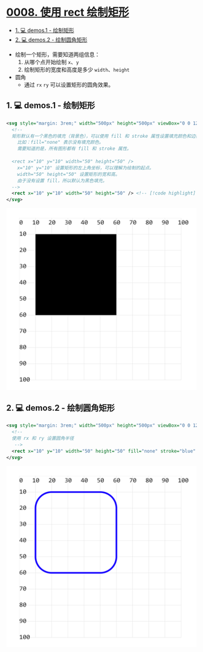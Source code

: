 # [0008. 使用 rect 绘制矩形](https://github.com/Tdahuyou/svg/tree/main/0008.%20%E4%BD%BF%E7%94%A8%20rect%20%E7%BB%98%E5%88%B6%E7%9F%A9%E5%BD%A2)

<!-- region:toc -->
- [1. 💻 demos.1 - 绘制矩形](#1--demos1---绘制矩形)
- [2. 💻 demos.2 - 绘制圆角矩形](#2--demos2---绘制圆角矩形)
<!-- endregion:toc -->
- 绘制一个矩形，需要知道两组信息：
  1. 从哪个点开始绘制 `x`、`y`
  2. 绘制矩形的宽度和高度是多少 `width`、`height`
- 圆角
  - 通过 `rx` `ry` 可以设置矩形的圆角效果。

## 1. 💻 demos.1 - 绘制矩形

```xml
<svg style="margin: 3rem;" width="500px" height="500px" viewBox="0 0 120 120" xmlns="http://www.w3.org/2000/svg">
  <!--
  矩形默认有一个黑色的填充（背景色），可以使用 fill 和 stroke 属性设置填充颜色和边框颜色。
    比如：fill="none" 表示没有填充颜色。
    需要知道的是，所有图形都有 fill 和 stroke 属性。

  <rect x="10" y="10" width="50" height="50" />
    x="10" y="10" 设置矩形的左上角坐标，可以理解为绘制的起点。
    width="50" height="50" 设置矩形的宽和高。
    由于没有设置 fill，所以默认为黑色填充。
  -->
  <rect x="10" y="10" width="50" height="50" /> <!-- [!code highlight] -->
</svg>
```

![](assets/2025-01-26-14-17-35.png)


## 2. 💻 demos.2 - 绘制圆角矩形

```xml
<svg style="margin: 3rem;" width="500px" height="500px" viewBox="0 0 120 120" xmlns="http://www.w3.org/2000/svg">
  <!--
  使用 rx 和 ry 设置圆角半径
   -->
  <rect x="10" y="10" width="50" height="50" fill="none" stroke="blue" rx="10" ry="10" /> <!-- [!code highlight] -->
</svg>
```

![](assets/2025-01-26-14-17-45.png)
